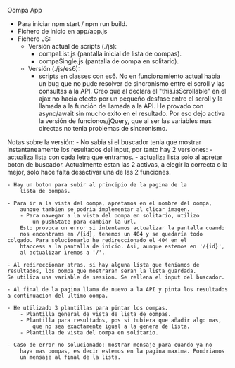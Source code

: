 Oompa App

- Para iniciar npm start / npm run build.
- Fichero de inicio en app/app.js
- Fichero JS:
    - Versión actual de scripts (./js): 
        - oompaList.js (pantalla inicial de lista de oompas).
        - oompaSingle.js (pantalla de oompa en solitario).
    - Versión (./js/es6):
        - scripts en classes con es6. No en funcionamiento actual
            habia un bug que no pude resolver de sincronismo entre
            el scroll y las consultas a la API. Creo que al declara
            el "this.isScrollable" en el ajax no hacia efecto por
            un pequeño desfase entre el scroll y la llamada a la función
            de llamada a la API. He provado con async/await sin mucho exito en el resultado.
            Por eso dejo activa la versión de funcionos/jQuery, que al
            ser las variables mas directas no tenia problemas de sincronismo.

Notas sobre la versión:
    - No sabia si el buscador tenia que mostrar instantaneamente los
        resultados del input, por tanto hay 2 versiones:
            - actualiza lista con cada letra que entramos.
            - actualiza lista solo al apretar boton de buscador.
        Actualmente estan las 2 activas, a elegir la correcta o la 
        mejor, solo hace falta desactivar una de las 2 funciones.

    - Hay un boton para subir al principio de la pagina de la
        lista de oompas.
    
    - Para ir a la vista del oompa, apretamos en el nombre del oompa,
        aunque tambien se podria implementar al clicar imagen.
        - Para navegar a la vista del oompa en solitario, utilizo 
            un pushState para cambiar la url.
        Esto provoca un error si intentamos actualizar la pantalla cuando
        nos encontrams en /{id}, tenemos un 404 y se quedaría todo colgado. Para solucionarlo he redireccionado el 404 en el
        htaccess a la pantalla de inicio. Asi, aunque estemos en '/{id}',
        al actualizar iremos a '/'.
    
    - Al redireccionar atras, si hay alguna lista que teniamos de resultados, los oompa que mostraran seran la lista guardada.
    Se utiliza una variable de session. Se rellena el input del buscador.

    - Al final de la pagina llama de nuevo a la API y pinta los resultados a continuacion del ultimo oompa.

    - He utilizado 3 plantillas para pintar los oompas.
        - Plantilla general de vista de lista de oompas.
        - Plantilla para resultados, pos si tubiera que añadir algo mas,
            que no sea exactamente igual a la genera de lista.
        - Plantilla de vista del oompa en solitario.

    - Caso de error no solucionado: mostrar mensaje para cuando ya no
        haya mas oompas, es decir estemos en la pagina maxima. Pondriamos
        un mensaje al final de la lista.
